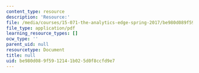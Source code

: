 ```yaml
---
content_type: resource
description: 'Resource:'
file: /media/courses/15-071-the-analytics-edge-spring-2017/be980d089f5912141b025d0f8ccfd9e7_Unit1_IntroductionR_AllSlides.pdf
file_type: application/pdf
learning_resource_types: []
ocw_type: ''
parent_uid: null
resourcetype: Document
title: null
uid: be980d08-9f59-1214-1b02-5d0f8ccfd9e7
---
```

